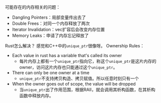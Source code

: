 可能存在的内存相关的问题：
- Dangling Pointers：局部变量传出去了 
- Double Frees：对同一个内存释放了两次
- Iterator Invalidation：vec扩容后会改变内存位置
- Memory Leaks：申请了内存忘记释放了


Rust怎么解决？
感觉和C++中的`unique_ptr`很像呀。
Ownership Rules：
- Each value in rust has a variable that's called its owner 
	- 每片内存上都有一个`unique_ptr`指向它，称这个`unique_ptr`是这片内存的owner，访问这片内存也只能通过这个`unique_ptr`。
- There can only be one owner at a time 
	- `unique_ptr`不支持拷贝构造、拷贝赋值。所以任意时刻只有一个
- When the owner goes out of scope, the value will be dropped
	- 当`unique_ptr`出了作用范围，根据RAII，就会调用其析构函数，在其析构函数中释放内存。


